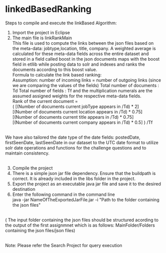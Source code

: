 linkedBasedRanking
==================
Steps to compile and execute the linkBased Algorithm:<br>
1. Import the project in Eclipse<br>
2. The main file is linkRankMain<br>
This file is used to compute the links between the json files based on the meta-data: jobtype,location, title, company.
A weighted average is calculated for these meta-data fields across the entire dataset and stored in a field called boost in the json documents maps with the boost field in etllib while posting data to solr and indexes and ranks the documents according to this boost value.<br>
Formula to calculate the link based ranking:<br>
Assumption: number of incoming links =  number of outgoing links (since we are comparing the values of the fields)
Total number of documents : Td	Total number of fields : Tf and the multiplication numerals are the assumed assigned weights for the respective meta-data fields.<br>
Rank  of the current document = <br>
( [(Number of documents current jobType appears in /Td) * 2]<br>
[(Number of documents current location appears in /Td) * 0.75]<br>
[(Number of documents current title appears in /Td) * 0.75]<br>
[(Number of documents current company appears in /Td) * 0.5] ) /Tf<br><br>

We have also tailored the date type of the date fields: postedDate, firstSeenDate, lastSeenDate in our dataset to the UTC date format to utilize solr date operations and functions for the challenge questions and to maintain consistency.<br><br>

3. Compile the project<br>
4. There is a simple json jar file dependency. Ensure that the buildpath is correct. It is already included in the libs folder in the project.<br>
5. Export the project as an executable java jar file and save it to the desired destination<br>
6. Enter the following command in the command line<br>
java -jar NameOfTheExportedJarFile.jar -i "Path to the folder containing the json files"<br><br>

( The input folder containing the json files should be structured acording to the output of the first assignmnet which is as follows: MainFolder/Folders containing the json files/json files)<br><br>

Note: Please refer the Search Project for query execution<br><br>
